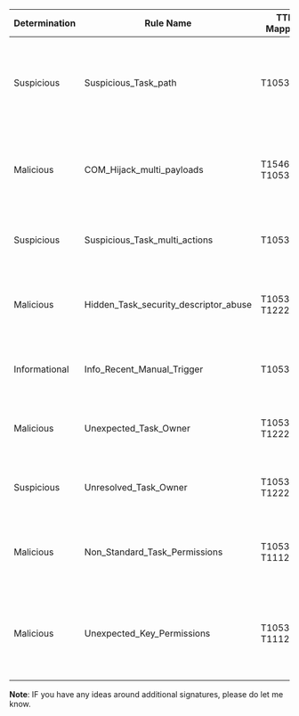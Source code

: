 | **Determination** | **Rule Name**                         | **TTP Mapping**                | **Description**                                                                                                                 | Code                                                                                                                                                                                                                            |
|---------------|---------------------------------------|----------------------------|---------------------------------------------------------------------------------------------------------------------------------|---------------------------------------------------------------------------------------------------------------------------------------------------------------------------------------------------------------------------------|
| Suspicious    | Suspicious_Task_path                  | T1053.005                  | Triggers when a scheduled task path is located in suspicious folders                                                            | <code>Register-ScheduledTask "[regmagnet]Suspicious_Task_path" -Action (New-ScheduledTaskAction -Execute "cmd.exe" -Argument "/c echo 1 > %temp%Suspicious_Task_path.txt") -Trigger (New-ScheduledTaskTrigger -AtLogOn) </code> |
| Malicious     | COM_Hijack_multi_payloads             | T1546.015 <br/> T1053.005  | Triggers when a scheduled task has an Action with COM-enabled handler having multiple COM payloads                              |                                                                                                                                                                                                                                 |
| Suspicious    | Suspicious_Task_multi_actions         | T1053.005                  | Triggers when a Scheduled Task has more than 1 action under Actions                                                             |                                                                                                                                                                                                                                 |
| Malicious     | Hidden_Task_security_descriptor_abuse | T1053.005 <br/> T1222.001  | Triggers when an SD value holding a Security Descriptor bytes for a scheduled task is missing or empty                          |                                                                                                                                                                                                                                 |
| Informational | Info_Recent_Manual_Trigger            | T1053.005                  | Triggers for Scheduled Tasks, executed without any Triggers within last 3 days                                                  |                                                                                                                                                                                                                                 |
| Malicious     | Unexpected_Task_Owner                 | T1053.005 <br/> T1222.001  | Triggers for tasks having non-default owner name (based on SD value)                                                            |                                                                                                                                                                                                                                 |
| Suspicious    | Unresolved_Task_Owner                 | T1053.005 <br/> T1222.001  | Triggers when SD permissions contain an unresolved owner sid                                                                    |                                                                                                                                                                                                                                 |
| Malicious     | Non_Standard_Task_Permissions         | T1053.005 <br/> T1112      | Triggers when key/sd value contains permissions other than ACCESS_ALLOWED                                                       |                                                                                                                                                                                                                                 |
| Malicious     | Unexpected_Key_Permissions            | T1053.005 <br/> T1112      | Triggers when a scheduled task has abused permissions like a user SID is present in Tasks\<guid> or Tree\<path> key permissions |                                                                                                                                                                                                                                 |

**Note**: IF you have any ideas around additional signatures, please do let me know. 